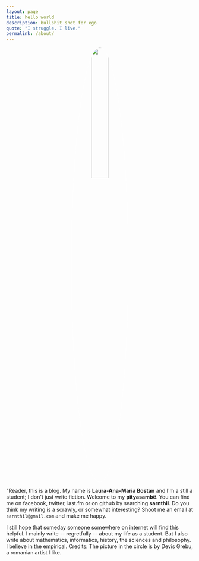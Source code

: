 ```yaml
---
layout: page
title: hello world
description: bullshit shot for ego
quote: "I struggle. I live."
permalink: /about/
---
```


<center><img src = "{{ site.url }}/images/{{ site.owner.avatar }}" style = "border: 1px #fff solid; border-radius: 100%; width: 30%;"></center>

<span class = "initial">"R</span>eader, this is a blog. My name is **Laura-Ana-Maria Bostan** and I'm a still a student; I don't just write fiction. Welcome to my **pityasambë**. You can find me on facebook, twitter, last.fm  or on github by searching **sarnthil**. Do you think my writing is a scrawly, or somewhat interesting?  Shoot me an email at `sarnthil@gmail.com` and make me happy.

I still hope that someday someone somewhere on internet will find this helpful. I mainly write -- regretfully -- about my life as a student. But I also write about mathematics, informatics, history, the sciences and philosophy. I believe in the empirical.
Credits: The picture in the circle is by Devis Grebu, a romanian artist I like.
